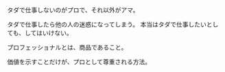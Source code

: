 タダで仕事しないのがプロで、それ以外がアマ。

タダで仕事したら他の人の迷惑になってしまう。
本当はタダで仕事したいとしても、してはいけない。

プロフェッショナルとは、商品であること。

価値を示すことだけが、プロとして尊重される方法。
